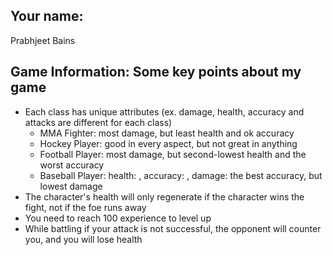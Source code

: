 ## Your name:
Prabhjeet Bains

## Game Information: Some key points about my game
- Each class has unique attributes (ex. damage, health, accuracy and attacks are different for each class)
  - MMA Fighter: most damage, but least health and ok accuracy 
  - Hockey Player: good in every aspect, but not great in anything
  - Football Player: most damage, but second-lowest health and the worst accuracy
  - Baseball Player: health: , accuracy: , damage: the best accuracy, but lowest damage
- The character's health will only regenerate if the character wins the fight, not if the foe runs away
- You need to reach 100 experience to level up
- While battling if your attack is not successful, the opponent will counter you, and you will lose health
